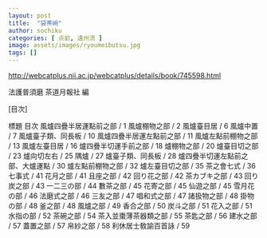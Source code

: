 ```yaml
---
layout: post
title:  "袋茶碗"
author: sochiku
categories: [ 点前, 遠州流 ]
image: assets/images/ryoumeibutsu.jpg
tags: []
---
```


http://webcatplus.nii.ac.jp/webcatplus/details/book/745598.html

法護普須磨
茶道月報社 編

[目次]

標題
目次
風爐四疊半居運點前之部 / 1
風爐棚物之部 / 2
風爐臺目居 / 6
風爐中置 / 7
風爐臺子類、同長板 / 10
風爐四疊半居運左點前之部 / 11
風爐左點前棚物之部 / 13
風爐左臺目居 / 16
爐四疊半切運手前之部 / 18
爐棚物之部 / 20
爐臺目切之部 / 23
爐向切左右 / 25
隅爐 / 27
爐臺子類、同長板 / 28
爐四疊半切運左點前之部、大爐運點 / 30
爐左點前棚物之部 / 32
爐左臺目切之部 / 35
茶之會七式 / 36
七事式 / 41
花月之部 / 41
且座之部 / 42
回り花之部 / 42
茶カブキ之部 / 43
回り炭之部 / 43
一二三の部 / 44
數茶之部 / 45
花寄之部 / 45
仙遊之部 / 45
雪月花の部 / 46
法磨式之部 / 46
三友之部 / 47
唱和式之部 / 47
諸扱物之部 / 48
掛物の部 / 48
釜之部 / 48
風爐之部 / 49
香合之部 / 50
炭斗之部 / 51
花入之部 / 51
水指の部 / 52
茶碗之部 / 54
茶入並棗薄茶器類之部 / 55
茶匙之部 / 56
建水之部 / 57
蓋置之部 / 57
帛紗之部 / 58
利休居士敎諭百首詠 / 59
